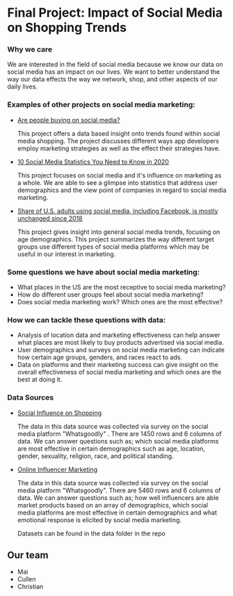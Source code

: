 # Final Project: Impact of Social Media on Shopping Trends

### Why we care

We are interested in the field of social media because we know our data on social media has an impact on our lives. We want to better understand the way our data effects the way we network, shop, and other aspects of our daily lives.

### Examples of other projects on social media marketing:

- [Are people buying on social media?](https://econsultancy.com/what-stops-consumers-from-buying-on-social/)

  This project offers a data based insight onto trends found within social media shopping. The project discusses different ways app developers employ marketing strategies as well as the effect their strategies have.
- [10 Social Media Statistics You Need to Know in 2020](https://www.oberlo.com/blog/social-media-marketing-statistics)

  This project focuses on social media and it's influence on marketing as a whole. We are able to see a glimpse into statistics that address user demographics and the view point of companies in regard to social media marketing.

- [Share of U.S. adults using social media, including Facebook, is mostly unchanged since 2018](https://www.pewresearch.org/fact-tank/2019/04/10/share-of-u-s-adults-using-social-media-including-facebook-is-mostly-unchanged-since-2018/)

  This project gives insight into general social media trends, focusing on age demographics. This project summarizes the way different target groups use different types of social media platforms which may be useful in our interest in marketing.

### Some questions we have about social media marketing:

- What places in the US are the most receptive to social media marketing?
- How do different user groups feel about social media marketing?
- Does social media marketing work? Which ones are the most effective?

### How we can tackle these questions with data:

- Analysis of location data and marketing effectiveness can help answer what places are most likely to buy products advertised via social media.
- User demographics and surveys on social media marketing can indicate how certain age groups, genders, and races react to ads.
- Data on platforms and their marketing success can give insight on the overall effectiveness of social media marketing and which ones are the best at doing it.

### Data Sources
- [Social Influence on Shopping](https://data.world/ahalps/social-influence-on-shopping)

  The data in this data source was collected via survey on the social media platform "Whatsgoodly" . There are 1450 rows and 6 columns of data. We can answer questions such as; which social media platforms are most effective in certain demographics such as age, location, gender, sexuality, religion, race, and political standing.

- [Online Influencer Marketing](https://data.world/ahalps/online-influencer-marketing)

  The data in this data source was collected via survey on the social media platform "Whatsgoodly". There are 5460 rows and 6 columns of data. We can answer questions such as; how well influencers are able market products based on an array of demographics, which social media platforms are most effective in certain demographics and what emotional response is elicited by social media marketing.

  Datasets can be found in the data folder in the repo
  
## Our team

- Mai
- Cullen
- Christian
